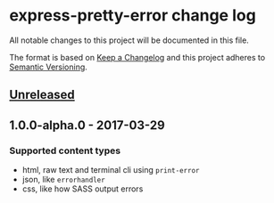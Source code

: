 # express-pretty-error change log

All notable changes to this project will be documented in this file.

The format is based on [Keep a Changelog](http://keepachangelog.com/)
and this project adheres to [Semantic Versioning](http://semver.org/).

## [Unreleased]

## 1.0.0-alpha.0 - 2017-03-29
### Supported content types

* html, raw text and terminal cli using `print-error`
* json, like `errorhandler`
* css, like how SASS output errors

[Unreleased]: https://github.com/stipsan/express-pretty-error/compare/1.0.0-alpha.0...HEAD
